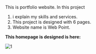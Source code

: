 
  This is portfolio website.
In this project
<ol>
  <li>i explain my skills and services.
<li>This project is designed with 6 pages.
<li>Website name is Web Point.
</li>
  </ol>

**This homepage is designed is here:**

![1](https://github.com/khadija12321/repo/assets/75326638/13ab9092-0864-43a6-8bdf-0f0675d78c7d)
